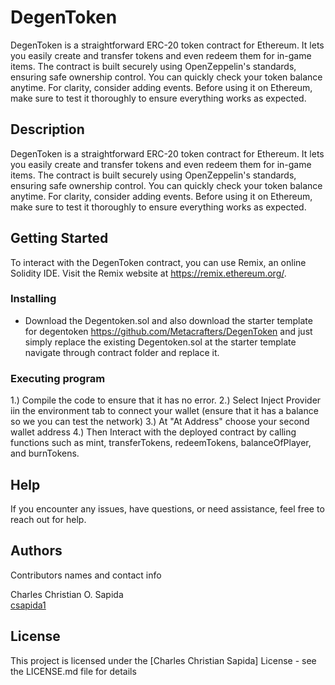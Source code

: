 # DegenToken

DegenToken is a straightforward ERC-20 token contract for Ethereum. It lets you easily create and transfer tokens and even redeem them for in-game items. The contract is built securely using OpenZeppelin's standards, ensuring safe ownership control. You can quickly check your token balance anytime. For clarity, consider adding events. Before using it on Ethereum, make sure to test it thoroughly to ensure everything works as expected.

## Description

DegenToken is a straightforward ERC-20 token contract for Ethereum. It lets you easily create and transfer tokens and even redeem them for in-game items. The contract is built securely using OpenZeppelin's standards, ensuring safe ownership control. You can quickly check your token balance anytime. For clarity, consider adding events. Before using it on Ethereum, make sure to test it thoroughly to ensure everything works as expected.


## Getting Started

To interact with the DegenToken contract, you can use Remix, an online Solidity IDE. Visit the Remix website at https://remix.ethereum.org/.

### Installing

* Download the Degentoken.sol and also download the starter template for degentoken https://github.com/Metacrafters/DegenToken and just simply replace the existing Degentoken.sol at the starter template navigate through contract folder and replace it.

### Executing program

1.) Compile the code to ensure that it has no error.
2.) Select Inject Provider iin the environment tab to connect your wallet (ensure that it has a balance so we you can test the network)
3.) At "At Address" choose your second wallet address
4.) Then Interact with the deployed contract by calling functions such as mint, transferTokens, redeemTokens, balanceOfPlayer, and burnTokens.

## Help

If you encounter any issues, have questions, or need assistance, feel free to reach out for help.

## Authors

Contributors names and contact info

Charles Christian O. Sapida  
[csapida1](https://www.facebook.com/csapida1)


## License

This project is licensed under the [Charles Christian Sapida] License - see the LICENSE.md file for details
